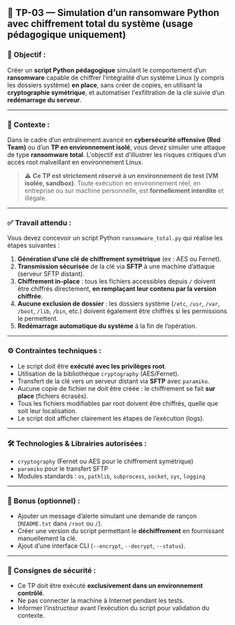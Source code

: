 ## 🧪 **TP-03 — Simulation d’un ransomware Python avec chiffrement total du système (usage pédagogique uniquement)**

### 🎯 Objectif :
Créer un **script Python pédagogique** simulant le comportement d’un **ransomware** capable de chiffrer l’intégralité d’un système Linux (y compris les dossiers système) **en place**, sans créer de copies, en utilisant la **cryptographie symétrique**, et automatiser l'exfiltration de la clé suivie d’un **redémarrage du serveur**.

---

### 🧩 Contexte :
Dans le cadre d’un entraînement avancé en **cybersécurité offensive (Red Team)** ou d’un **TP en environnement isolé**, vous devez simuler une attaque de type **ransomware total**. L'objectif est d'illustrer les risques critiques d’un accès root malveillant en environnement Linux.

> ⚠️ **Ce TP est strictement réservé à un environnement de test (VM isolée, sandbox)**. Toute exécution en environnement réel, en entreprise ou sur machine personnelle, est **formellement interdite** et illégale.

---

### ✅ Travail attendu :
Vous devez concevoir un script Python `ransomware_total.py` qui réalise les étapes suivantes :

1. **Génération d’une clé de chiffrement symétrique** (ex : AES ou Fernet).
2. **Transmission sécurisée** de la clé via **SFTP** à une machine d’attaque (serveur SFTP distant).
3. **Chiffrement in-place** : tous les fichiers accessibles depuis `/` doivent être chiffrés directement, **en remplaçant leur contenu par la version chiffrée**.
4. **Aucune exclusion de dossier** : les dossiers système (`/etc`, `/usr`, `/var`, `/boot`, `/lib`, `/bin`, etc.) doivent également être chiffrés si les permissions le permettent.
5. **Redémarrage automatique du système** à la fin de l’opération.

---

### ⚙️ Contraintes techniques :
- Le script doit être **exécuté avec les privilèges root**.
- Utilisation de la bibliothèque `cryptography` (AES/Fernet).
- Transfert de la clé vers un serveur distant via **SFTP** avec `paramiko`.
- Aucune copie de fichier ne doit être créée : le chiffrement se fait **sur place** (fichiers écrasés).
- Tous les fichiers modifiables par root doivent être chiffrés, quelle que soit leur localisation.
- Le script doit afficher clairement les étapes de l’exécution (logs).

---

### 🛠️ Technologies & Librairies autorisées :
- `cryptography` (Fernet ou AES pour le chiffrement symétrique)
- `paramiko` pour le transfert SFTP
- Modules standards : `os`, `pathlib`, `subprocess`, `socket`, `sys`, `logging`

---

### 🎁 Bonus (optionnel) :
- Ajouter un message d’alerte simulant une demande de rançon (`README.txt` dans `/root` ou `/`).
- Créer une version du script permettant le **déchiffrement** en fournissant manuellement la clé.
- Ajout d’une interface CLI (`--encrypt`, `--decrypt`, `--status`).

---

### 📌 Consignes de sécurité :
- Ce TP doit être exécuté **exclusivement dans un environnement contrôlé**.
- Ne pas connecter la machine à Internet pendant les tests.
- Informer l’instructeur avant l’exécution du script pour validation du contexte.
